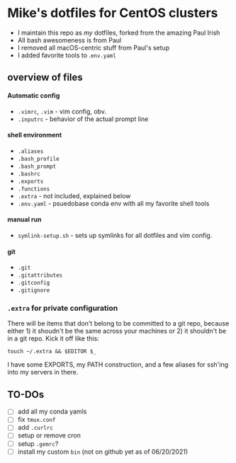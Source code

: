 # Mike's dotfiles for CentOS clusters

* I maintain this repo as *my* dotfiles, forked from the amazing Paul Irish
* All bash awesomeness is from Paul
* I removed all macOS-centric stuff from Paul's setup
* I added favorite tools to .``env.yaml``

## overview of files

####  Automatic config
* `.vimrc`, `.vim` - vim config, obv.
* `.inputrc` - behavior of the actual prompt line

#### shell environment
* `.aliases`
* `.bash_profile`
* `.bash_prompt`
* `.bashrc`
* `.exports`
* `.functions`
* `.extra` - not included, explained below
*  `.env.yaml` - psuedobase conda env with all my favorite shell tools

#### manual run
* `symlink-setup.sh`  - sets up symlinks for all dotfiles and vim config.

#### git
* `.git`
* `.gitattributes`
* `.gitconfig`
* `.gitignore`

### `.extra` for private configuration

There will be items that don't belong to be committed to a git repo, because either 1) it shoudn't be the same across your machines or 2) it shouldn't be in a git repo. Kick it off like this:

`touch ~/.extra && $EDITOR $_`

I have some EXPORTS, my PATH construction, and a few aliases for ssh'ing into my servers in there.


## TO-DOs

 - [ ] add all my conda yamls
 - [ ] fix `tmux.conf`
 - [ ] add `.curlrc`
 - [ ] setup or remove cron
 - [ ] setup `.gemrc`?
 - [ ] install my custom `bin` (not on github yet as of 06/20/2021) 
